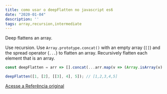 ```yaml
---
title: como usar o deepFlatten no javascript es6
date: "2020-01-04"
description: ''
tags: array,recursion,intermediate
---
```


Deep flattens an array.

Use recursion.
Use `Array.prototype.concat()` with an empty array (`[]`) and the spread operator (`...`) to flatten an array.
Recursively flatten each element that is an array.

```js
const deepFlatten = arr => [].concat(...arr.map(v => (Array.isArray(v) ? deepFlatten(v) : v)));
```

```js
deepFlatten([1, [2], [[3], 4], 5]); // [1,2,3,4,5]
```


[Acesse a Referência original](http://github.com/30-seconds/)
